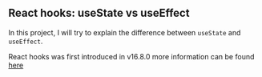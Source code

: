 ## React hooks: useState vs useEffect

In this project, I will try to explain the difference between `useState` and `useEffect`.


React hooks was first introduced in v16.8.0
more information can be found [here](https://reactjs.org/docs/hooks-intro.html)

